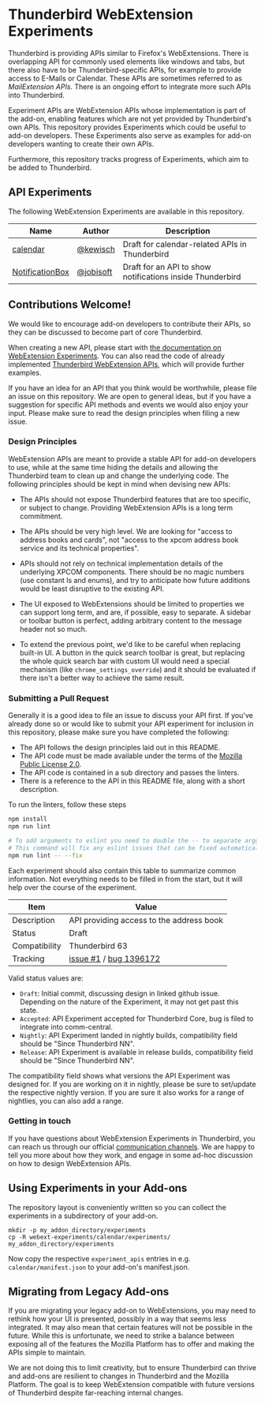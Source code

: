 Thunderbird WebExtension Experiments
====================================
Thunderbird is providing APIs similar to Firefox's WebExtensions. There is overlapping API for commonly
used elements like windows and tabs, but there also have to be Thunderbird-specific APIs, for example
to provide access to E-Mails or Calendar. These APIs are sometimes referred to as *MailExtension APIs*.
There is an ongoing effort to integrate more such APIs into Thunderbird.

Experiment APIs are WebExtension APIs whose implementation is part of the add-on, enabling features
which are not yet provided by Thunderbird's own APIs. This repository provides Experiments which
could be useful to add-on developers. These Experiments also serve as examples for add-on developers
wanting to create their own APIs.

Furthermore, this repository tracks progress of Experiments, which aim to be added to Thunderbird.

API Experiments
---------------
The following WebExtension Experiments are available in this repository.

| Name                                  | Author                                      | Description
| ------------------------------------- | ------------------------------------------- | --------------
| [calendar](./calendar/)               | [@kewisch](https://github.com/kewisch/)     | Draft for calendar-related APIs in Thunderbird
| [NotificationBox](./NotificationBox/) | [@jobisoft](https://github.com/jobisoft/)   | Draft for an API to show notifications inside Thunderbird


Contributions Welcome!
----------------------
We would like to encourage add-on developers to contribute their APIs, so they can be discussed to
become part of core Thunderbird.

When creating a new API, please start with [the documentation on WebExtension
Experiments](https://developer.thunderbird.net/add-ons/mailextensions/experiments). You can also read
the code of already implemented [Thunderbird
WebExtension APIs](https://searchfox.org/comm-central/source/mail/components/extensions/), which will
provide further examples.

If you have an idea for an API that you think would be worthwhile, please file an issue on this
repository. We are open to general ideas, but if you have a suggestion for specific API methods and
events we would also enjoy your input. Please make sure to read the design principles when filing a
new issue.

### Design Principles
WebExtension APIs are meant to provide a stable API for add-on developers to use, while at the same
time hiding the details and allowing the Thunderbird team to clean up and change the underlying
code. The following principles should be kept in mind when devising new APIs:

* The APIs should not expose Thunderbird features that are too specific, or subject to change.
  Providing WebExtension APIs is a long term commitment.

* The APIs should be very high level. We are looking for "access to address books and cards", not
  "access to the xpcom address book service and its technical properties".

* APIs should not rely on technical implementation details of the underlying XPCOM components. There
  should be no magic numbers (use constant ls and enums), and try to anticipate how future additions
  would be least disruptive to the existing API.

* The UI exposed to WebExtensions should be limited to properties we can support long term, and are,
  if possible, easy to separate. A sidebar or toolbar button is perfect, adding arbitrary content to
  the message header not so much.

* To extend the previous point, we'd like to be careful when replacing built-in UI. A button in the
  quick search toolbar is great, but replacing the whole quick search bar with custom UI would need
  a special mechanism (like `chrome_settings_override`) and it should be evaluated if there isn't a
  better way to achieve the same result.

### Submitting a Pull Request
Generally it is a good idea to file an issue to discuss your API first. If you've already done so or
would like to submit your API experiment for inclusion in this repository, please make sure you have
completed the following:

* The API follows the design principles laid out in this README.
* The API code must be made available under the terms of the
  [Mozilla Public License 2.0](https://www.mozilla.org/en-US/MPL/2.0/).
* The API code is contained in a sub directory and passes the linters.
* There is a reference to the API in this README file, along with a short description.

To run the linters, follow these steps
```bash
npm install
npm run lint

# To add arguments to eslint you need to double the -- to separate arguments
# This command will fix any eslint issues that can be fixed automatically
npm run lint -- --fix
```

Each experiment should also contain this table to summarize common information. Not everything needs
to be filled in from the start, but it will help over the course of the experiment.

| Item          | Value
| ------------- | --------
| Description   | API providing access to the address book
| Status        | Draft
| Compatibility | Thunderbird 63
| Tracking      | [issue #1](https://github.com/thundernest/tb-web-ext-experiments/issues/1) / [bug 1396172](https://bugzilla.mozilla.org/show_bug.cgi?id=1396172)

Valid status values are:
* `Draft`: Initial commit, discussing design in linked github issue. Depending on the nature of the Experiment, it may not get past this state.
* `Accepted`: API Experiment accepted for Thunderbird Core, bug is filed to integrate into comm-central.
* `Nightly`: API Experiment landed in nightly builds, compatibility field should be "Since Thunderbird NN".
* `Release`: API Experiment is available in release builds, compatibility field should be "Since Thunderbird NN".

The compatibility field shows what versions the API Experiment was designed for. If you are working
on it in nightly, please be sure to set/update the respective nightly version. If you are sure it
also works for a range of nightlies, you can also add a range.

### Getting in touch
If you have questions about WebExtension Experiments in Thunderbird, you can reach us through our
official [communication channels](https://developer.thunderbird.net/add-ons/community). We are happy
to tell you more about how they work, and engage in some ad-hoc discussion on how to design WebExtension
APIs.

Using Experiments in your Add-ons
---------------------------------

The repository layout is conveniently written so you can collect the experiments in a subdirectory of your add-on.

```
mkdir -p my_addon_directory/experiments
cp -R webext-experiments/calendar/experiments/ my_addon_directory/experiments
```

Now copy the respective `experiment_apis` entries in e.g. `calendar/manifest.json` to your add-on's manifest.json.


Migrating from Legacy Add-ons
-----------------------------
If you are migrating your legacy add-on to WebExtensions, you may need to rethink how your UI is
presented, possibly in a way that seems less integrated. It may also mean that certain features will
not be possible in the future. While this is unfortunate, we need to strike a balance between
exposing all of the features the Mozilla Platform has to offer and making the APIs simple to
maintain.

We are not doing this to limit creativity, but to ensure Thunderbird can thrive and add-ons are
resilient to changes in Thunderbird and the Mozilla Platform. The goal is to keep WebExtension compatible
with future versions of Thunderbird despite far-reaching internal changes.

